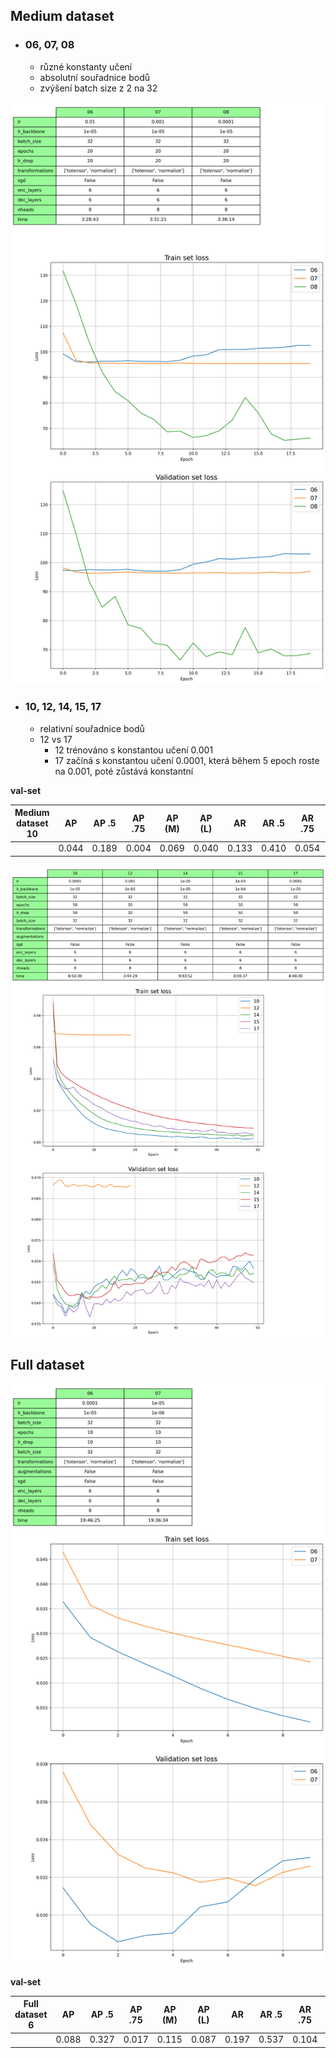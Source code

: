 ## Medium dataset

- ### 06, 07, 08
  - různé konstanty učení
  - absolutní souřadnice bodů
  - zvýšení batch size z 2 na 32



![](medium_dataset_06-07-08.png)


- ### 10, 12, 14, 15, 17
  - relativní souřadnice bodů
  - 12 vs 17
    - 12 trénováno s konstantou učení 0.001
    - 17 začíná s konstantou učení 0.0001, která během 5 epoch roste na 0.001, poté zůstává konstantní

**val-set**

| Medium dataset 10 | AP    | AP .5 | AP .75 | AP (M) | AP (L) | AR    | AR .5 | AR .75 | AR (M) | AR (L) |
|-------------------|-------|-------|--------|--------|--------|-------|-------|--------|--------|--------|
|                   | 0.044 | 0.189 | 0.004  | 0.069  | 0.040  | 0.133 | 0.410 | 0.054  | 0.121  | 0.151  |

![](medium_dataset_10-12-14-15-17.png)

## Full dataset


![](full_dataset_06-07.png)

**val-set**

| Full dataset 6 | AP    | AP .5 | AP .75 | AP (M) | AP (L) | AR    | AR .5 | AR .75 | AR (M) | AR (L) |
|----------------|-------|-------|--------|--------|--------|-------|-------|--------|--------|--------|
|                | 0.088 | 0.327 | 0.017  | 0.115  | 0.087  | 0.197 | 0.537 | 0.104  | 0.181  | 0.209  |

